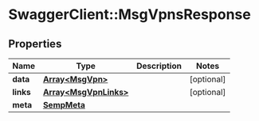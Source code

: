 # SwaggerClient::MsgVpnsResponse

## Properties
Name | Type | Description | Notes
------------ | ------------- | ------------- | -------------
**data** | [**Array&lt;MsgVpn&gt;**](MsgVpn.md) |  | [optional] 
**links** | [**Array&lt;MsgVpnLinks&gt;**](MsgVpnLinks.md) |  | [optional] 
**meta** | [**SempMeta**](SempMeta.md) |  | 


